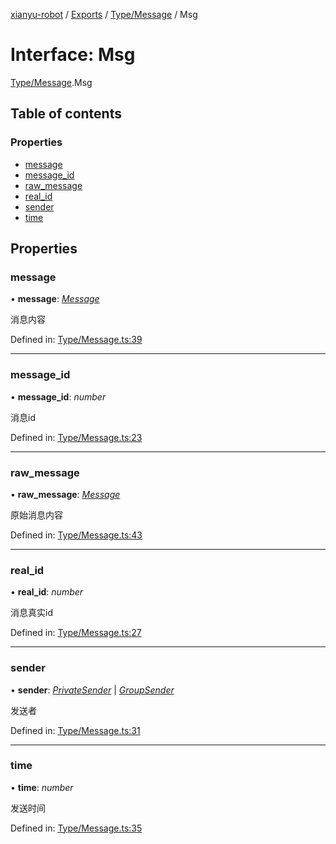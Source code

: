 [xianyu-robot](../README.md) / [Exports](../modules.md) / [Type/Message](../modules/type_message.md) / Msg

# Interface: Msg

[Type/Message](../modules/type_message.md).Msg

## Table of contents

### Properties

- [message](type_message.msg.md#message)
- [message\_id](type_message.msg.md#message_id)
- [raw\_message](type_message.msg.md#raw_message)
- [real\_id](type_message.msg.md#real_id)
- [sender](type_message.msg.md#sender)
- [time](type_message.msg.md#time)

## Properties

### message

• **message**: [*Message*](../modules/type_message.md#message)

消息内容

Defined in: [Type/Message.ts:39](https://github.com/blacktunes/xianyu-robot/blob/2c773a6/src/Type/Message.ts#L39)

___

### message\_id

• **message\_id**: *number*

消息id

Defined in: [Type/Message.ts:23](https://github.com/blacktunes/xianyu-robot/blob/2c773a6/src/Type/Message.ts#L23)

___

### raw\_message

• **raw\_message**: [*Message*](../modules/type_message.md#message)

原始消息内容

Defined in: [Type/Message.ts:43](https://github.com/blacktunes/xianyu-robot/blob/2c773a6/src/Type/Message.ts#L43)

___

### real\_id

• **real\_id**: *number*

消息真实id

Defined in: [Type/Message.ts:27](https://github.com/blacktunes/xianyu-robot/blob/2c773a6/src/Type/Message.ts#L27)

___

### sender

• **sender**: [*PrivateSender*](type_event.privatesender.md) \| [*GroupSender*](type_event.groupsender.md)

发送者

Defined in: [Type/Message.ts:31](https://github.com/blacktunes/xianyu-robot/blob/2c773a6/src/Type/Message.ts#L31)

___

### time

• **time**: *number*

发送时间

Defined in: [Type/Message.ts:35](https://github.com/blacktunes/xianyu-robot/blob/2c773a6/src/Type/Message.ts#L35)

